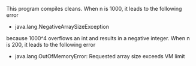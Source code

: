 This program compiles cleans.
When n is 1000, it leads to the following error

* java.lang.NegativeArraySizeException
 
because 1000^4 overflows an int and results in a negative integer.
When n is 200, it leads to the following error

 * java.lang.OutOfMemoryError: Requested array size exceeds VM limit
